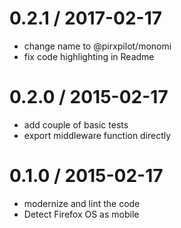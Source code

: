 
0.2.1 / 2017-02-17
==================

 * change name to @pirxpilot/monomi
 * fix code highlighting in Readme

0.2.0 / 2015-02-17
==================

 * add couple of basic tests
 * export middleware function directly

0.1.0 / 2015-02-17
==================

 * modernize and lint the code 
 * Detect Firefox OS as mobile
